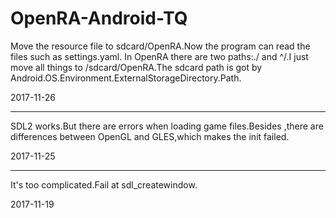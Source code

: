# OpenRA-Android-TQ

Move the resource file to sdcard/OpenRA.Now the program can read the files such as settings.yaml.
In OpenRA there are two paths:./ and ^/.I just move all things to /sdcard/OpenRA.The sdcard path is got by Android.OS.Environment.ExternalStorageDirectory.Path.

2017-11-26
************************************************************

SDL2 works.But there are errors when loading game files.Besides ,there are differences between OpenGL and GLES,which makes the init failed.

2017-11-25
************************************************************
It's too complicated.Fail at sdl_createwindow.

2017-11-19
